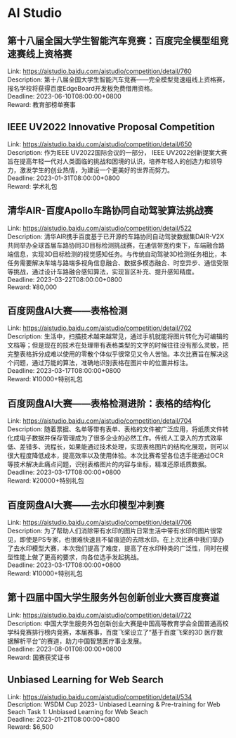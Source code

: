 # AI Studio



## 第十八届全国大学生智能汽车竞赛：百度完全模型组竞速赛线上资格赛

Link: https://aistudio.baidu.com/aistudio/competition/detail/760  
Description: 第十八届全国大学生智能汽车竞赛——完全模型竞速组线上资格赛，报名学校将获得百度EdgeBoard开发板免费借用资格。  
Deadline: 2023-06-10T08:00:00+0800  
Reward: 教育部榜单赛事  


## IEEE UV2022 Innovative Proposal Competition

Link: https://aistudio.baidu.com/aistudio/competition/detail/650  
Description: 作为IEEE UV2022国际会议的一部分， IEEE UV2022创新提案大赛旨在提高年轻一代对人类面临的挑战和困境的认识，培养年轻人的创造力和领导力，激发学生的创业热情，为建设一个更美好的世界而努力。  
Deadline: 2023-01-31T08:00:00+0800  
Reward: 学术礼包  


## 清华AIR-百度Apollo车路协同自动驾驶算法挑战赛

Link: https://aistudio.baidu.com/aistudio/competition/detail/522  
Description: 清华AIR携手百度基于已开源的车路协同自动驾驶数据集DAIR-V2X共同举办全球首届车路协同3D目标检测挑战赛，在通信带宽约束下，车端融合路端信息，实现3D目标检测的视觉感知任务。与传统自动驾驶3D检测任务相比，本任务需要解决车端与路端多视角信息融合、数据多模态融合、时空异步、通信受限等挑战，通过设计车路融合感知算法，实现盲区补充、提升感知精度。  
Deadline: 2023-03-22T08:00:00+0800  
Reward: ¥80,000  


## 百度网盘AI大赛——表格检测

Link: https://aistudio.baidu.com/aistudio/competition/detail/702  
Description: 生活中，扫描技术越来越常见，通过手机就能将图片转化为可编辑的文档等；但是现在的技术在处理带有表格类型的文字的时候往往没有那么灵敏，把完整表格拆分成难以使用的零散个体似乎很常见又令人苦恼。本次比赛旨在解决这个问题，通过万能的算法，准确地识别表格在图片中的位置并标注。  
Deadline: 2023-03-17T08:00:00+0800  
Reward: ¥10000+特别礼包  


## 百度网盘AI大赛——表格检测进阶：表格的结构化

Link: https://aistudio.baidu.com/aistudio/competition/detail/704  
Description: 随着票据、名单等带有表单、表格的文件被广泛应用，将纸质文件转化成电子数据并保存管理成为了很多企业的必然工作。传统人工录入的方式效率低、差错多、流程长，如果能通过技术处理，实现表格图片的结构化展现，则可以很大程度降低成本，提高效率以及使用体验。本次比赛希望各位选手能通过OCR等技术解决此痛点问题，识别表格图片的内容与坐标，精准还原纸质数据。  
Deadline: 2023-03-17T08:00:00+0800  
Reward: ¥20000+特别礼包  


## 百度网盘AI大赛——去水印模型冲刺赛

Link: https://aistudio.baidu.com/aistudio/competition/detail/706  
Description: 为了帮助人们消除带有水印的图片日常生活中带有水印的图片很常见，即使是PS专家，也很难快速且不留痕迹的去除水印。在上次比赛中我们举办了去水印模型大赛，本次我们提高了难度，提高了在水印种类的广泛性，同时在模型性能上做了更高的要求，向各位选手发起挑战。  
Deadline: 2023-03-17T08:00:00+0800  
Reward: ¥10000+特别礼包  


## 第十四届中国大学生服务外包创新创业大赛百度赛道

Link: https://aistudio.baidu.com/aistudio/competition/detail/722  
Description: 中国大学生服务外包创新创业大赛是中国高等教育学会全国普通高校学科竞赛排行榜内竞赛，本届赛事，百度飞桨设立了“基于百度飞桨的3D 医疗数据解析平台”的赛道，助力中国智慧医疗事业发展。  
Deadline: 2023-08-01T08:00:00+0800  
Reward: 国赛获奖证书  


## Unbiased Learning for Web Search

Link: https://aistudio.baidu.com/aistudio/competition/detail/534  
Description: WSDM Cup 2023- Unbiased Learning & Pre-training for Web Seach
Task 1: Unbiased Learning for Web Seach  
Deadline: 2023-01-21T08:00:00+0800  
Reward: $6,500  


